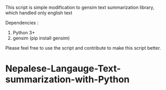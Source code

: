 

This script is simple modification to gensim text summarization library, which handled only english text

Dependencies :
1) Python 3+
2) gensim (pip install gensim)

Please feel free to use the script and contribute to make this script better.


# Nepalese-Langauge-Text-summarization-with-Python
